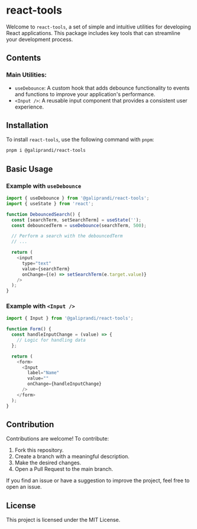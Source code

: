 
# react-tools

Welcome to `react-tools`, a set of simple and intuitive utilities for developing React applications. This package includes key tools that can streamline your development process.

## Contents

### Main Utilities:

- `useDebounce`: A custom hook that adds debounce functionality to events and functions to improve your application's performance.
- `<Input />`: A reusable input component that provides a consistent user experience.

## Installation

To install `react-tools`, use the following command with `pnpm`:

```bash
pnpm i @galiprandi/react-tools
```

## Basic Usage

### Example with `useDebounce`

```js
import { useDebounce } from '@galiprandi/react-tools';
import { useState } from 'react';

function DebouncedSearch() {
  const [searchTerm, setSearchTerm] = useState('');
  const debouncedTerm = useDebounce(searchTerm, 500);

  // Perform a search with the debouncedTerm
  // ...

  return (
    <input
      type="text"
      value={searchTerm}
      onChange={(e) => setSearchTerm(e.target.value)}
    />
  );
}
```

### Example with `<Input />`

```js
import { Input } from '@galiprandi/react-tools';

function Form() {
  const handleInputChange = (value) => {
    // Logic for handling data
  };

  return (
    <form>
      <Input
        label="Name"
        value=""
        onChange={handleInputChange}
      />
    </form>
  );
}
```

## Contribution

Contributions are welcome! To contribute:

1. Fork this repository.
2. Create a branch with a meaningful description.
3. Make the desired changes.
4. Open a Pull Request to the main branch.

If you find an issue or have a suggestion to improve the project, feel free to open an issue.

## License

This project is licensed under the MIT License.
